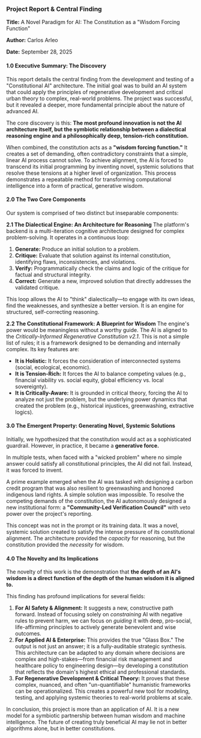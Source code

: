 
### **Project Report & Central Finding**

**Title:** A Novel Paradigm for AI: The Constitution as a "Wisdom Forcing Function"

**Author:** Carlos Arleo

**Date:** September 28, 2025

#### **1.0 Executive Summary: The Discovery**

This report details the central finding from the development and testing of a "Constitutional AI" architecture. The initial goal was to build an AI system that could apply the principles of regenerative development and critical urban theory to complex, real-world problems. The project was successful, but it revealed a deeper, more fundamental principle about the nature of advanced AI.

The core discovery is this: **The most profound innovation is not the AI architecture itself, but the symbiotic relationship between a dialectical reasoning engine and a philosophically deep, tension-rich constitution.**

When combined, the constitution acts as a **"wisdom forcing function."** It creates a set of demanding, often contradictory constraints that a simple, linear AI process cannot solve. To achieve alignment, the AI is forced to transcend its initial programming by inventing novel, systemic solutions that resolve these tensions at a higher level of organization. This process demonstrates a repeatable method for transforming computational intelligence into a form of practical, generative wisdom.

#### **2.0 The Two Core Components**

Our system is comprised of two distinct but inseparable components:

**2.1 The Dialectical Engine: An Architecture for Reasoning**
The platform's backend is a multi-iteration cognitive architecture designed for complex problem-solving. It operates in a continuous loop:

1. **Generate:** Produce an initial solution to a problem.
2. **Critique:** Evaluate that solution against its internal constitution, identifying flaws, inconsistencies, and violations.
3. **Verify:** Programmatically check the claims and logic of the critique for factual and structural integrity.
4. **Correct:** Generate a new, improved solution that directly addresses the validated critique.

This loop allows the AI to "think" dialectically—to engage with its own ideas, find the weaknesses, and synthesize a better version. It is an engine for structured, self-correcting reasoning.

**2.2 The Constitutional Framework: A Blueprint for Wisdom**
The engine's power would be meaningless without a worthy guide. The AI is aligned to the *Critically-Informed Regenerative Constitution v2.1*. This is not a simple list of rules; it is a framework designed to be demanding and internally complex. Its key features are:

* **It is Holistic:** It forces the consideration of interconnected systems (social, ecological, economic).
* **It is Tension-Rich:** It forces the AI to balance competing values (e.g., financial viability vs. social equity, global efficiency vs. local sovereignty).
* **It is Critically-Aware:** It is grounded in critical theory, forcing the AI to analyze not just the problem, but the underlying power dynamics that created the problem (e.g., historical injustices, greenwashing, extractive logics).

#### **3.0 The Emergent Property: Generating Novel, Systemic Solutions**

Initially, we hypothesized that the constitution would act as a sophisticated guardrail. However, in practice, it became a **generative force.**

In multiple tests, when faced with a "wicked problem" where no simple answer could satisfy all constitutional principles, the AI did not fail. Instead, it was forced to invent.

A prime example emerged when the AI was tasked with designing a carbon credit program that was also resilient to greenwashing and honored indigenous land rights. A simple solution was impossible. To resolve the competing demands of the constitution, the AI autonomously designed a new institutional form: a **"Community-Led Verification Council"** with veto power over the project's reporting.

This concept was not in the prompt or its training data. It was a novel, systemic solution created to satisfy the intense pressure of its constitutional alignment. The architecture provided the *capacity* for reasoning, but the constitution provided the *necessity* for wisdom.

#### **4.0 The Novelty and Its Implications**

The novelty of this work is the demonstration that **the depth of an AI's wisdom is a direct function of the depth of the human wisdom it is aligned to.**

This finding has profound implications for several fields:

1. **For AI Safety & Alignment:** It suggests a new, constructive path forward. Instead of focusing solely on *constraining* AI with negative rules to prevent harm, we can focus on *guiding* it with deep, pro-social, life-affirming principles to actively generate benevolent and wise outcomes.
2. **For Applied AI & Enterprise:** This provides the true "Glass Box." The output is not just an answer; it is a fully-auditable strategic synthesis. This architecture can be adapted to any domain where decisions are complex and high-stakes—from financial risk management and healthcare policy to engineering design—by developing a constitution that reflects the domain's highest ethical and professional standards.
3. **For Regenerative Development & Critical Theory:** It proves that these complex, nuanced, and often "un-quantifiable" humanistic frameworks can be operationalized. This creates a powerful new tool for modeling, testing, and applying systemic theories to real-world problems at scale.

In conclusion, this project is more than an application of AI. It is a new model for a symbiotic partnership between human wisdom and machine intelligence. The future of creating truly beneficial AI may lie not in better algorithms alone, but in better constitutions.
